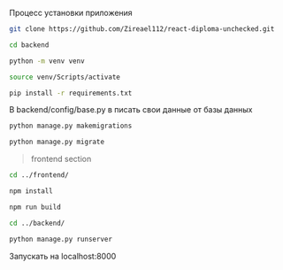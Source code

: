 Процесс установки приложения

```bash
git clone https://github.com/Zireael112/react-diploma-unchecked.git

cd backend

python -m venv venv 

source venv/Scripts/activate

pip install -r requirements.txt

```
В backend/config/base.py в писать свои данные от базы данных 

```bash
python manage.py makemigrations

python manage.py migrate
```


> frontend section

```bash
cd ../frontend/

npm install

npm run build

cd ../backend/

python manage.py runserver
```
Запускать на localhost:8000

